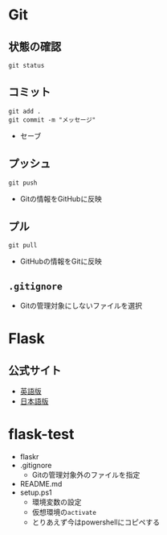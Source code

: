 # Git
## 状態の確認
```
git status
```

## コミット
```
git add .
git commit -m "メッセージ"
```
- セーブ

## プッシュ
```
git push
```
- Gitの情報をGitHubに反映

## プル
```
git pull
```
- GitHubの情報をGitに反映

## `.gitignore`
- Gitの管理対象にしないファイルを選択


# Flask
## 公式サイト
- [英語版](https://flask.palletsprojects.com/en/2.0.x/)
- [日本語版](https://msiz07-flask-docs-ja.readthedocs.io/ja/latest/index.html)


# flask-test
- flaskr
- .gitignore
    - Gitの管理対象外のファイルを指定
- README.md
- setup.ps1
    - 環境変数の設定
    - 仮想環境の`activate`
    - とりあえず今はpowershellにコピペする
